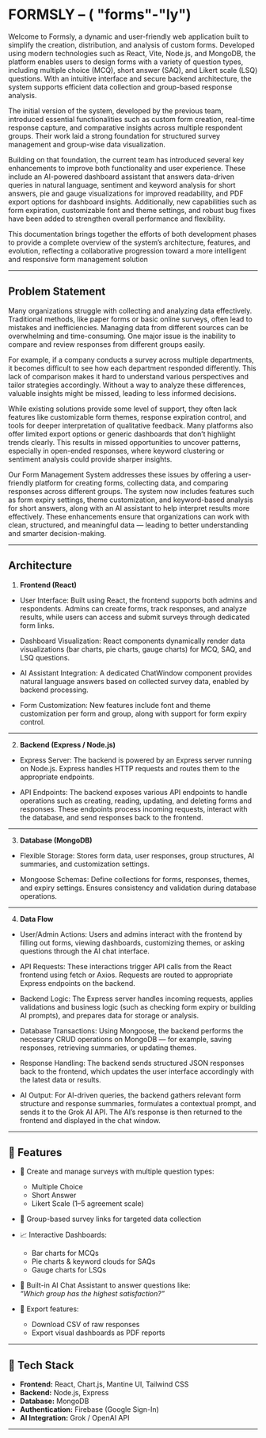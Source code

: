 # FORMSLY – ( "forms"-"ly")

Welcome to Formsly, a dynamic and user-friendly web application built to simplify the creation, distribution, and analysis of custom forms. Developed using modern technologies such as React, Vite, Node.js, and MongoDB, the platform enables users to design forms with a variety of question types, including multiple choice (MCQ), short answer (SAQ), and Likert scale (LSQ) questions. With an intuitive interface and secure backend architecture, the system supports efficient data collection and group-based response analysis.

The initial version of the system, developed by the previous team, introduced essential functionalities such as custom form creation, real-time response capture, and comparative insights across multiple respondent groups. Their work laid a strong foundation for structured survey management and group-wise data visualization.

Building on that foundation, the current team has introduced several key enhancements to improve both functionality and user experience. These include an AI-powered dashboard assistant that answers data-driven queries in natural language, sentiment and keyword analysis for short answers, pie and gauge visualizations for improved readability, and PDF export options for dashboard insights. Additionally, new capabilities such as form expiration, customizable font and theme settings, and robust bug fixes have been added to strengthen overall performance and flexibility.

This documentation brings together the efforts of both development phases to provide a complete overview of the system’s architecture, features, and evolution, reflecting a collaborative progression toward a more intelligent and responsive form management solution


---
## Problem Statement

Many organizations struggle with collecting and analyzing data effectively. Traditional methods, like paper forms or basic online surveys, often lead to mistakes and inefficiencies. Managing data from different sources can be overwhelming and time-consuming. One major issue is the inability to compare and review responses from different groups easily.

For example, if a company conducts a survey across multiple departments, it becomes difficult to see how each department responded differently. This lack of comparison makes it hard to understand various perspectives and tailor strategies accordingly. Without a way to analyze these differences, valuable insights might be missed, leading to less informed decisions.

While existing solutions provide some level of support, they often lack features like customizable form themes, response expiration control, and tools for deeper interpretation of qualitative feedback. Many platforms also offer limited export options or generic dashboards that don’t highlight trends clearly. This results in missed opportunities to uncover patterns, especially in open-ended responses, where keyword clustering or sentiment analysis could provide sharper insights.

Our Form Management System addresses these issues by offering a user-friendly platform for creating forms, collecting data, and comparing responses across different groups. The system now includes features such as form expiry settings, theme customization, and keyword-based analysis for short answers, along with an AI assistant to help interpret results more effectively. These enhancements ensure that organizations can work with clean, structured, and meaningful data — leading to better understanding and smarter decision-making.

---
## Architecture

1. **Frontend (React)**

- User Interface: Built using React, the frontend supports both admins and respondents. Admins can create forms, track responses, and analyze results, while users can access and submit surveys through dedicated form links.

- Dashboard Visualization: React components dynamically render data visualizations (bar charts, pie charts, gauge charts) for MCQ, SAQ, and LSQ questions.

- AI Assistant Integration: A dedicated ChatWindow component provides natural language answers based on collected survey data, enabled by backend processing.

- Form Customization: New features include font and theme customization per form and group, along with support for form expiry control.

---

2. **Backend (Express / Node.js)**  

- Express Server: The backend is powered by an Express server running on Node.js. Express handles HTTP requests and routes them to the appropriate endpoints.

- API Endpoints: The backend exposes various API endpoints to handle operations such as creating, reading, updating, and deleting forms and responses. These endpoints process incoming requests, interact with the database, and send responses back to the frontend.

---

3. **Database (MongoDB)**  

- Flexible Storage: Stores form data, user responses, group structures, AI summaries, and customization settings.

- Mongoose Schemas: Define collections for forms, responses, themes, and expiry settings. Ensures consistency and validation during database operations.

---

4. **Data Flow**  

- User/Admin Actions: Users and admins interact with the frontend by filling out forms, viewing dashboards, customizing themes, or asking questions through the AI chat interface.

- API Requests: These interactions trigger API calls from the React frontend using fetch or Axios. Requests are routed to appropriate Express endpoints on the backend.

- Backend Logic: The Express server handles incoming requests, applies validations and business logic (such as checking form expiry or building AI prompts), and prepares data for storage or analysis.

- Database Transactions: Using Mongoose, the backend performs the necessary CRUD operations on MongoDB — for example, saving responses, retrieving summaries, or updating themes.

- Response Handling: The backend sends structured JSON responses back to the frontend, which updates the user interface accordingly with the latest data or results.

- AI Output: For AI-driven queries, the backend gathers relevant form structure and response summaries, formulates a contextual prompt, and sends it to the Grok AI API. The AI’s response is then returned to the frontend and displayed in the chat window.

---

## 🚀 Features

- 🎯 Create and manage surveys with multiple question types:  
  - Multiple Choice  
  - Short Answer  
  - Likert Scale (1–5 agreement scale)

- 👥 Group-based survey links for targeted data collection
- 📈 Interactive Dashboards:
  - Bar charts for MCQs  
  - Pie charts & keyword clouds for SAQs  
  - Gauge charts for LSQs

- 🤖 Built-in AI Chat Assistant to answer questions like:  
  _“Which group has the highest satisfaction?”_

- 📄 Export features:
  - Download CSV of raw responses  
  - Export visual dashboards as PDF reports

---

## 🧱 Tech Stack

- **Frontend:** React, Chart.js, Mantine UI, Tailwind CSS  
- **Backend:** Node.js, Express  
- **Database:** MongoDB  
- **Authentication:** Firebase (Google Sign-In)  
- **AI Integration:** Grok / OpenAI API

---
